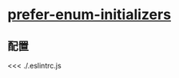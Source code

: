 # [prefer-enum-initializers](https://typescript-eslint.io/rules/prefer-enum-initializers)

## 配置

<<< ./.eslintrc.js

